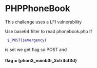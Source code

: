# PHPPhoneBook

This challenge uses a LFI vulnerability

Use base64 filter to read phonebook.php
If
```php
 $_POST($emergency)
```
is set we get flag so  POST
and

#### flag = {phon3_numb3r_3xtr4ct3d}
